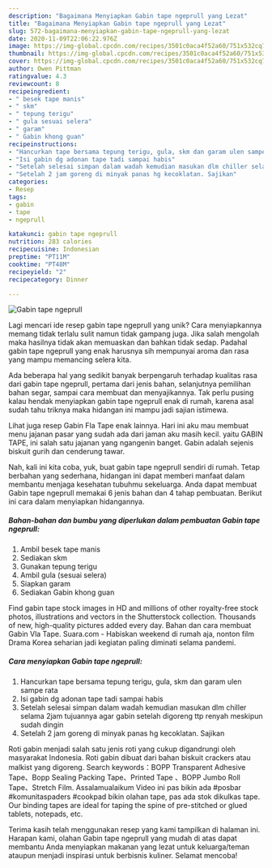 ```yaml
---
description: "Bagaimana Menyiapkan Gabin tape ngeprull yang Lezat"
title: "Bagaimana Menyiapkan Gabin tape ngeprull yang Lezat"
slug: 572-bagaimana-menyiapkan-gabin-tape-ngeprull-yang-lezat
date: 2020-11-09T22:06:22.976Z
image: https://img-global.cpcdn.com/recipes/3501c0aca4f52a60/751x532cq70/gabin-tape-ngeprull-foto-resep-utama.jpg
thumbnail: https://img-global.cpcdn.com/recipes/3501c0aca4f52a60/751x532cq70/gabin-tape-ngeprull-foto-resep-utama.jpg
cover: https://img-global.cpcdn.com/recipes/3501c0aca4f52a60/751x532cq70/gabin-tape-ngeprull-foto-resep-utama.jpg
author: Owen Pittman
ratingvalue: 4.3
reviewcount: 8
recipeingredient:
- " besek tape manis"
- " skm"
- " tepung terigu"
- " gula sesuai selera"
- " garam"
- " Gabin khong guan"
recipeinstructions:
- "Hancurkan tape bersama tepung terigu, gula, skm dan garam ulen sampe rata"
- "Isi gabin dg adonan tape tadi sampai habis"
- "Setelah selesai simpan dalam wadah kemudian masukan dlm chiller selama 2jam tujuannya agar gabin setelah digoreng ttp renyah meskipun sudah dingin"
- "Setelah 2 jam goreng di minyak panas hg kecoklatan. Sajikan"
categories:
- Resep
tags:
- gabin
- tape
- ngeprull

katakunci: gabin tape ngeprull 
nutrition: 283 calories
recipecuisine: Indonesian
preptime: "PT11M"
cooktime: "PT48M"
recipeyield: "2"
recipecategory: Dinner

---
```



![Gabin tape ngeprull](https://img-global.cpcdn.com/recipes/3501c0aca4f52a60/751x532cq70/gabin-tape-ngeprull-foto-resep-utama.jpg)

Lagi mencari ide resep gabin tape ngeprull yang unik? Cara menyiapkannya memang tidak terlalu sulit namun tidak gampang juga. Jika salah mengolah maka hasilnya tidak akan memuaskan dan bahkan tidak sedap. Padahal gabin tape ngeprull yang enak harusnya sih mempunyai aroma dan rasa yang mampu memancing selera kita.

Ada beberapa hal yang sedikit banyak berpengaruh terhadap kualitas rasa dari gabin tape ngeprull, pertama dari jenis bahan, selanjutnya pemilihan bahan segar, sampai cara membuat dan menyajikannya. Tak perlu pusing kalau hendak menyiapkan gabin tape ngeprull enak di rumah, karena asal sudah tahu triknya maka hidangan ini mampu jadi sajian istimewa.

Lihat juga resep Gabin Fla Tape enak lainnya. Hari ini aku mau membuat menu jajanan pasar yang sudah ada dari jaman aku masih kecil. yaitu GABIN TAPE, ini salah satu jajanan yang ngangenin banget. Gabin adalah sejenis biskuit gurih dan cenderung tawar.


Nah, kali ini kita coba, yuk, buat gabin tape ngeprull sendiri di rumah. Tetap berbahan yang sederhana, hidangan ini dapat memberi manfaat dalam membantu menjaga kesehatan tubuhmu sekeluarga. Anda dapat membuat Gabin tape ngeprull memakai 6 jenis bahan dan 4 tahap pembuatan. Berikut ini cara dalam menyiapkan hidangannya.

<!--inarticleads1-->

##### Bahan-bahan dan bumbu yang diperlukan dalam pembuatan Gabin tape ngeprull:

1. Ambil  besek tape manis
1. Sediakan  skm
1. Gunakan  tepung terigu
1. Ambil  gula (sesuai selera)
1. Siapkan  garam
1. Sediakan  Gabin khong guan


Find gabin tape stock images in HD and millions of other royalty-free stock photos, illustrations and vectors in the Shutterstock collection. Thousands of new, high-quality pictures added every day. Bahan dan cara membuat Gabin Vla Tape. Suara.com - Habiskan weekend di rumah aja, nonton film Drama Korea seharian jadi kegiatan paling diminati selama pandemi. 

<!--inarticleads2-->

##### Cara menyiapkan Gabin tape ngeprull:

1. Hancurkan tape bersama tepung terigu, gula, skm dan garam ulen sampe rata
1. Isi gabin dg adonan tape tadi sampai habis
1. Setelah selesai simpan dalam wadah kemudian masukan dlm chiller selama 2jam tujuannya agar gabin setelah digoreng ttp renyah meskipun sudah dingin
1. Setelah 2 jam goreng di minyak panas hg kecoklatan. Sajikan


Roti gabin menjadi salah satu jenis roti yang cukup digandrungi oleh masyarakat Indonesia. Roti gabin dibuat dari bahan biskuit crackers atau malkist yang digoreng. Search keywords：BOPP Transparent Adhesive Tape、Bopp Sealing Packing Tape、Printed Tape 、BOPP Jumbo Roll Tape、Stretch Film. Assalamualaikum Video ini pas bikin ada #posbar #komunitaspaders #cookpad bikin olahan tape, pas ada stok dikulkas tape. Our binding tapes are ideal for taping the spine of pre-stitched or glued tablets, notepads, etc. 

Terima kasih telah menggunakan resep yang kami tampilkan di halaman ini. Harapan kami, olahan Gabin tape ngeprull yang mudah di atas dapat membantu Anda menyiapkan makanan yang lezat untuk keluarga/teman ataupun menjadi inspirasi untuk berbisnis kuliner. Selamat mencoba!
